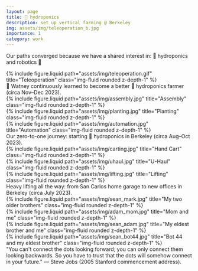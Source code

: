 ```yaml
---
layout: page
title: 🍓 hydroponics
description: set up vertical farming @ Berkeley
img: assets/img/teleoperation_b.jpg
importance: 1
category: work
---
```


Our paths converged because we have a shared interest in: 🍓 hydroponics and robotics 🦾

<div class="row">
    <div class="col-sm mt-3 mt-md-0">
        {% include figure.liquid path="assets/img/teleoperation.gif" title="Teleoperation" class="img-fluid rounded z-depth-1" %}
    </div>
</div>
<div class="caption">
    🦾 Watney continuously learned to become a better 🍓 hydroponics farmer (circa Nov–Dec 2023).
</div>

<div class="row">
    <div class="col-sm mt-3 mt-md-0">
        {% include figure.liquid path="assets/img/assembly.jpg" title="Assembly" class="img-fluid rounded z-depth-1" %}
    </div>
    <div class="col-sm-3 mt-3 mt-md-0">
        {% include figure.liquid path="assets/img/planting.jpg" title="Planting" class="img-fluid rounded z-depth-1" %}
    </div>
    <div class="col-sm-3 mt-3 mt-md-0">
        {% include figure.liquid path="assets/img/automation.jpg" title="Automation" class="img-fluid rounded z-depth-1" %}
    </div>
</div>
<div class="caption">
    Our zero-to-one journey: starting 🍓 hydroponics in Berkeley (circa Aug–Oct 2023).
</div>

<div class="row">
    <div class="col-sm mt-3 mt-md-0">
        {% include figure.liquid path="assets/img/carting.jpg" title="Hand Cart" class="img-fluid rounded z-depth-1" %}
    </div>
    <div class="col-sm mt-3 mt-md-0">
        {% include figure.liquid path="assets/img/uhaul.jpg" title="U-Haul" class="img-fluid rounded z-depth-1" %}
    </div>
    <div class="col-sm mt-3 mt-md-0">
        {% include figure.liquid path="assets/img/lifting.jpg" title="Lifting" class="img-fluid rounded z-depth-1" %}
    </div>
</div>
<div class="caption">
    Heavy lifting all the way: from San Carlos home garage to new offices in Berkeley (circa July 2023).
</div>

<div class="row justify-content-sm-center">
    <div class="col-sm mt-3 mt-md-0">
        {% include figure.liquid path="assets/img/sean_mark.jpg" title="My two older brothers" class="img-fluid rounded z-depth-1" %}
    </div>
    <div class="col-sm mt-3 mt-md-0">
        {% include figure.liquid path="assets/img/adam_mom.jpg" title="Mom and me" class="img-fluid rounded z-depth-1" %}
    </div>
    <div class="col-sm mt-3 mt-md-0">
        {% include figure.liquid path="assets/img/sean_adam.jpg" title="My eldest brother and me" class="img-fluid rounded z-depth-1" %}
    </div>
    <div class="col-sm mt-3 mt-md-0">
        {% include figure.liquid path="assets/img/sean_bot44.jpg" title="Bot 44 and my eldest brother" class="img-fluid rounded z-depth-1" %}
    </div>
</div>
<div class="caption">
    "You can't connect the dots looking forward; you can only connect them looking backwards. So you have to trust that the dots will somehow connect in your future." — Steve Jobs (2005 Stanford commencement address).
</div>
